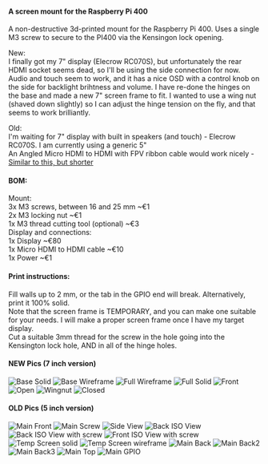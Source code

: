 #### A screen mount for the Raspberry Pi 400  

A non-destructive 3d-printed mount for the Raspberry Pi 400. Uses a single M3 screw to secure to the PI400 via the Kensingon lock opening.  

New:  
I finally got my 7" display (Elecrow RC070S), but unfortunately the rear HDMI socket seems dead, so I'll be using the side connection for now. Audio and touch seem to work, and it has a nice OSD with a control knob on the side for backlight brihtness and volume. I have re-done the hinges on the base and made a new 7" screen frame to fit. I wanted to use a wing nut (shaved down slightly) so I can adjust the hinge tension on the fly, and that seems to work brilliantly.   

Old:  
I'm waiting for 7" display with built in speakers (and touch) - Elecrow RC070S. I am currently using a generic 5"  
An Angled Micro HDMI to HDMI with FPV ribbon cable would work nicely - [Similar to this, but shorter](https://www.amazon.de/-/en/Degrees-Angled-Multicopter-Aerial-Photography/dp/B072PVG4B4)   


#### BOM:  
Mount:  
3x M3 screws, between 16 and 25 mm    ~€1  
2x M3 locking nut                     ~€1  
1x M3 thread cutting tool (optional)  ~€3  
Display and connections:   
1x Display                            ~€80  
1x Micro HDMI to HDMI cable           ~€10  
1x Power                              ~€1  

#### Print instructions:  
Fill walls up to 2 mm, or the tab in the GPIO end will break. Alternatively, print it 100% solid.  
Note that the screen frame is TEMPORARY, and you can make one suitable for your needs. I will make a proper screen frame once I have my target display.  
Cut a suitable 3mm thread for the screw in the hole going into the Kensington lock hole, AND in all of the hinge holes.  


#### NEW Pics (7 inch version)
![Base Solid](gfx/base7-solid.png)
![Base Wireframe](gfx/base7-wireframe.png)
![Full Wireframe](gfx/full-wireframe.png)
![Full Solid](gfx/full-solid.png)
![Front](gfx/7-front.jpg)
![Open](gfx/7-full-open.jpg)
![Wingnut](gfx/7-wingnut.jpg)
![Closed](gfx/7-closed.jpg)

#### OLD Pics (5 inch version)  

![Main Front](gfx/main-front.jpg)
![Main Screw](gfx/main-screw.jpg)
![Side View](gfx/side.png)
![Back ISO View](gfx/back.png)
![Back ISO View with screw](gfx/back-screw.png)
![Front ISO View with screw](gfx/front-screw.png)
![Temp Screen solid](gfx/screen1.png)
![Temp Screen wireframe](gfx/screen2.png)
![Main Back](gfx/main-back.jpg)
![Main Back2](gfx/main-back2.jpg)
![Main Back3](gfx/main-back3.jpg)
![Main Top](gfx/main-top.jpg)
![Main GPIO](gfx/main-gpio.jpg)

